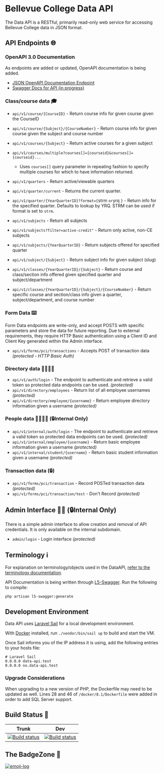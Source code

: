 # Bellevue College Data API

The Data API is a RESTful, primarily read-only web service for accessing Bellevue College data in JSON format.

## API Endpoints 🌐

### OpenAPI 3.0 Documentation

As endpoints are added or updated, OpenAPI documentation is being added.

- [JSON OpenAPI Documentation Endpoint](https://www2.bellevuecollege.edu/data/api/v1/docs/)
- [Swagger Docs for API (in progress)](https://www2.bellevuecollege.edu/data/documentation/)

### Class/course data 🎓

- `api/v1/course/{CourseID}` - Return course info for given course given the CourseID
- `api/v1/course/{Subject}/{CourseNumber}` - Return course info for given course given the subject and course number
- `api/v1/courses/{Subject}` - Return active courses for a given subject
- `api/v1/courses/multiple?courses[]={courseid}&courses[]={courseid}...`

  - Uses `courses[]` query parameter in repeating fashion to specify multiple courses for which to have information returned.
- `api/v1/quarters` - Return active/viewable quarters
- `api/v1/quarter/current` - Returns the current quarter.
- `api/v1/quarter/{YearQuarterID}?format={`strm `or`yrq `}` - Return info for the specified quarter. Defaults to lookup by YRQ. STRM can be used if format is set to `strm`.
- `api/v1/subjects` - Return all subjects
- `api/v1/subjects?filter=active-credit"` - Return only active, non-CE subjects
- `api/v1/subjects/{YearQuarterID}` - Return subjects offered for specified quarter
- `api/v1/subject/{Subject}` - Return subject info for given subject (slug)
- `api/v1/classes/{YearQuarterID}/{Subject}` - Return course and class/section info offered given specified quarter and subject/department
- `api/v1/classes/{YearQuarterID}/{Subject}/{CourseNumber}` - Return specific course and section/class info given a quarter, subject/department, and course number

### Form Data ⌨️

Form Data endpoints are write-only, and accept POSTS with specific parameters and store the data for future reporting. Due to external requirements, they require HTTP Basic authentication using a Client ID and Client Key generated within the Admin interface.

- `api/v1/forms/pci/transactions` - Accepts POST of transaction data _(protected - HTTP Basic Auth)_

### Directory data 👩‍🎓👨‍🎓

- `api/v1/auth/login` - The endpoint to authenticate and retrieve a valid token so protected data endpoints can be used. _(protected)_
- `api/v1/directory/employees` - Return list of all employee usernames _(protected)_
- `api/v1/directory/employee/{username}` - Return employee directory information given a username _(protected)_

### People data 👩‍🎓👨‍🎓 (🔒Internal Only)

- `api/v1/internal/auth/login` - The endpoint to authenticate and retrieve a valid token so protected data endpoints can be used. _(protected)_
- `api/v1/internal/employee/{username}` - Return basic employee information given a username _(protected)_
- `api/v1/internal/student/{username}` - Return basic student information given a username _(protected)_

### Transaction data (🔒)

- `api/v1/forms/pci/transaction` - Record POSTed transaction data _(protected)_
- `api/v1/forms/pci/transaction/test` - Don't Record *(protected)*

## Admin Interface 👩‍💻 (🔒Internal Only)

There is a simple admin interface to allow creation and removal of API credentials.
It is only available on the internal subdomain.

* `admin/login` - Login interface _(protected)_

## Terminology ℹ️

For explanation on terminology/objects used in the DataAPI, [refer to the terminology documentation](terminology.md).

API Documentation is being written through [L5-Swagger](https://github.com/DarkaOnLine/L5-Swagger). Run the following to compile:

```bash
php artisan l5-swagger:generate 
```

## Development Environment

Data API uses [Laravel Sail](https://laravel.com/docs/10.x/sail) for a local development environment. 

With [Docker](https://www.docker.com/) installed, run `./vendor/bin/sail up` to build and start the VM.

Once Sail informs you of the IP address it is using, add the following entries to your hosts file:
```
# Laravel Sail
0.0.0.0 data-api.test
0.0.0.0 no.data-api.test
```

### Upgrade Considerations

When upgrading to a new version of PHP, the Dockerfile may need to be updated as well.
Lines 28 and 46 of `/docker/8.1/Dockerfile` were added in order to add SQL Server support.
## Build Status 🚀

| Trunk                                                                                                                                                                     | Dev                                                                                                                                                                    |
| ------------------------------------------------------------------------------------------------------------------------------------------------------------------------- | ---------------------------------------------------------------------------------------------------------------------------------------------------------------------- |
| [![Build status](https://dev.azure.com/bcintegration/data-api/_apis/build/status/data-api-master)](https://dev.azure.com/bcintegration/data-api/_build/latest?definitionId=20) | [![Build status](https://dev.azure.com/bcintegration/data-api/_apis/build/status/data-api-dev)](https://dev.azure.com/bcintegration/data-api/_build/latest?definitionId=19) |

## The BadgeZone 💫

[![emoji-log](https://cdn.rawgit.com/ahmadawais/stuff/ca97874/emoji-log/flat-round.svg)](https://github.com/ahmadawais/Emoji-Log/)
